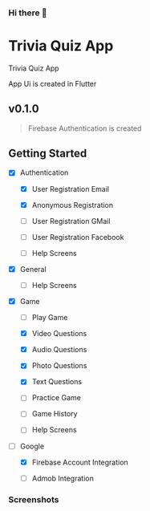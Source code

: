 ### Hi there 👋

<!--
**ekoRemDev/ekoremdev** is a ✨ _special_ ✨ repository because its `README.md` (this file) appears on your GitHub profile.

Here are some ideas to get you started:

- 🔭 I’m currently working on ...
- 🌱 I’m currently learning ...
- 👯 I’m looking to collaborate on ...
- 🤔 I’m looking for help with ...
- 💬 Ask me about ...
- 📫 How to reach me: ...
- 😄 Pronouns: ...
- ⚡ Fun fact: ...
-->


# Trivia Quiz App

Trivia Quiz App

App Ui is created in Flutter


## v0.1.0

 > Firebase Authentication is created



## Getting Started


* [x] Authentication 

  * [x] User Registration Email
  * [x] Anonymous Registration
  * [ ] User Registration GMail
  * [ ] User Registration Facebook
  * [ ] Help Screens
  
  
* [x] General 

  * [ ] Help Screens
  
  
* [x] Game 

  * [ ] Play Game
  * [X] Video Questions
  * [X] Audio Questions
  * [X] Photo Questions
  * [X] Text Questions
  * [ ] Practice Game
  * [ ] Game History
  * [ ] Help Screens
  
  
* [ ] Google 

  * [X] Firebase Account Integration
  * [ ] Admob Integration
  
  
### Screenshots
